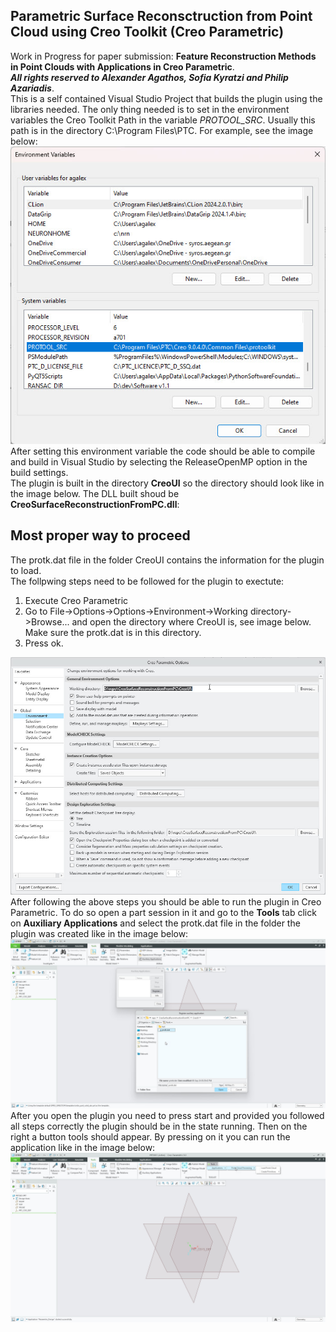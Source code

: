 ## Parametric Surface Reconsctruction from Point Cloud using Creo Toolkit (Creo Parametric)
Work in Progress for paper submission: **Feature Reconstruction Methods in Point Clouds with Applications in Creo Parametric**.<br>
***All rights reserved to Alexander Agathos, Sofia Kyratzi and Philip Azariadis***.<br>
This is a self contained Visual Studio Project that builds the plugin using the libraries needed. The only thing needed is to set in the environment variables the Creo Toolkit Path in the variable *PROTOOL_SRC*. Usually this path is in the directory C:\Program Files\PTC\. For example,  see the image below:<br>
![Environmental Variable](https://github.com/agalex1974/CreoSurfaceReconstructionFromPC/blob/main/ReadMeImages/2.jpg?raw=true)<br> 
After setting this environment variable the code should be able to compile and build in Visual Studio by selecting the ReleaseOpenMP option in the build settings. <br>
The plugin is built in the directory **CreoUI** so the directory should look like in the image below. The DLL built shoud be **CreoSurfaceReconstructionFromPC.dll**:<br>
## Most proper way to proceed
The protk.dat file in the folder CreoUI contains the information for the plugin to load.<br>
The follpwing steps need to be followed for the plugin to exectute:<br>

 1. Execute Creo Parametric
 2. Go to File->Options->Options->Environment->Working directory->Browse... and open the directory where CreoUI is, see image below. Make sure the protk.dat is in this directory.
 3. Press ok.

![Selecting Working Directory](https://github.com/agalex1974/CreoSurfaceReconstructionFromPC/blob/main/ReadMeImages/8.jpg?raw=true)
<br>
After following the above steps you should be able to run the plugin in Creo Parametric. To do so open a part session in it and go to the **Tools** tab click on **Auxiliary Applications** and select the protk.dat file in the folder the plugin was created like in the image below:<br>
![enter image description here](https://github.com/agalex1974/CreoSurfaceReconstructionFromPC/blob/main/ReadMeImages/6.jpg?raw=true)
<br>
After you open the plugin you need to press start and provided you followed all steps correctly the plugin should be in the state running. Then on the right a button tools should appear. By pressing on it you can run the application like in the image below:<br>
![enter image description here](https://github.com/agalex1974/CreoSurfaceReconstructionFromPC/blob/main/ReadMeImages/7.jpg?raw=true)
